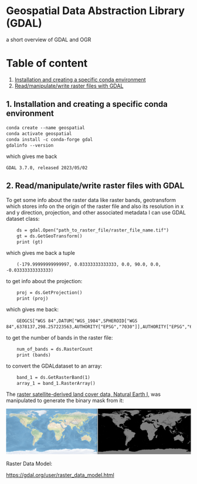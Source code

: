 # Geospatial Data Abstraction Library (GDAL)

a short overview of GDAL and OGR


# Table of content

1. [Installation and creating a specific conda environment](#1)
2. [Read/manipulate/write raster files with GDAL](#2)
    
<a name="1"></b>
## 1. Installation and creating a specific conda environment

    conda create --name geospatial
    conda activate geospatial
    conda install -c conda-forge gdal
    gdalinfo --version

which gives me back

    GDAL 3.7.0, released 2023/05/02 

<a name="2"></b>
## 2. Read/manipulate/write raster files with GDAL

To get some info about the raster data like raster bands, geotransform which stores info on the origin of the raster file and also its resolution in x and y direction, projection, and other associated metadata I can use GDAL dataset class:

        ds = gdal.Open("path_to_raster_file/raster_file_name.tif")
        gt = ds.GetGeoTransform()
        print (gt)

which gives me back a tuple
        
        (-179.99999999999997, 0.03333333333333, 0.0, 90.0, 0.0, -0.03333333333333)

to get info about the projection:

        proj = ds.GetProjection()
        print (proj)

which gives me back:

        GEOGCS["WGS 84",DATUM["WGS_1984",SPHEROID["WGS 84",6378137,298.257223563,AUTHORITY["EPSG","7030"]],AUTHORITY["EPSG","6326"]],PRIMEM["Greenwich",0,AUTHORITY["EPSG","8901"]],UNIT["degree",0.0174532925199433,AUTHORITY["EPSG","9122"]],AXIS["Latitude",NORTH],AXIS["Longitude",EAST],AUTHORITY["EPSG","4326"]]

to get the number of bands in the raster file:

        num_of_bands = ds.RasterCount
        print (bands)

to convert the GDALdataset to an array:

        band_1 = ds.GetRasterBand(1)
        array_1 = band_1.RasterArray()
       
The <a href="https://www.naturalearthdata.com/downloads/50m-raster-data/" target="_blank" rel="noopener">raster satellite-derived land cover data, Natural Earth I,</a> was manipulated to generate the binary mask from it:




![](https://github.com/DanialArab/Geospatial_Data_Science/blob/main/My%20GIS%20Projects/plots/satellite_drived_land_cover_natural_earth_1.png)

Raster Data Model:


https://gdal.org/user/raster_data_model.html
